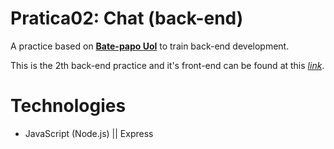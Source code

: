 # Pratica02: Chat (back-end)
A practice based on [**Bate-papo Uol**](https://batepapo.uol.com.br/) to train back-end development.

This is the 2th back-end practice and it's front-end can be found at this [*link*](https://github.com/Nello-Moreira/Pratica02_chat_front-end).

# Technologies
* JavaScript (Node.js) || Express
